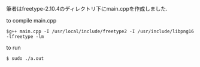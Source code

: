 
筆者はfreetype-2.10.4のディレクトリ下にmain.cppを作成しました.


to compile main.cpp
```
$g++ main.cpp -I /usr/local/include/freetype2 -I /usr/include/libpng16 -lfreetype -lm
```

to run
```
$ sudo ./a.out
```
